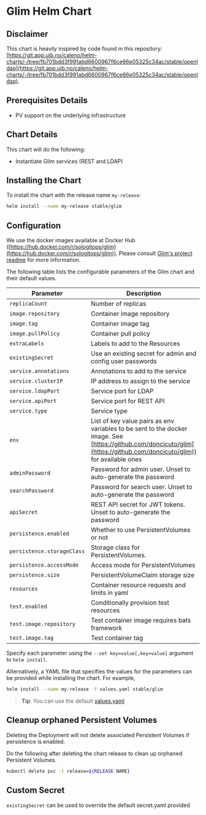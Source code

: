 # Glim Helm Chart

## Disclaimer

This chart is heavily inspired by code found in this repository: [https://git.app.uib.no/caleno/helm-charts/-/tree/fb701bdd3f991abd6600967f6ce66e05325c34ac/stable/openldap](https://git.app.uib.no/caleno/helm-charts/-/tree/fb701bdd3f991abd6600967f6ce66e05325c34ac/stable/openldap).

## Prerequisites Details

* PV support on the underlying infrastructure

## Chart Details

This chart will do the following:

* Instantiate Glim services (REST and LDAP)

## Installing the Chart

To install the chart with the release name `my-release`:

```bash
helm install --name my-release stable/glim
```

## Configuration

We use the docker images available at Docker Hub ([https://hub.docker.com/r/sologitops/glim](https://hub.docker.com/r/sologitops/glim)). Please consult [Glim's project readme](https://github.com/doncicuto/glim) for more information.

The following table lists the configurable parameters of the Glim chart and their default values.

| Parameter                          | Description                                                               | Default           |
| ---------------------------------- | ------------------------------------------------------------------------- | ------------------|
| `replicaCount`                     | Number of replicas                                                        | `1`               |
| `image.repository`                 | Container image repository                                                | `sologitops/glim` |
| `image.tag`                        | Container image tag                                                       | `0.5.0-alpha`          |
| `image.pullPolicy`                 | Container pull policy                                                     | `IfNotPresent`    |
| `extraLabels`                      | Labels to add to the Resources                                            | `{}`              |
| `existingSecret`                   | Use an existing secret for admin and config user passwords                | `""`              |
| `service.annotations`              | Annotations to add to the service                                         | `{}`              |
| `service.clusterIP`                | IP address to assign to the service                                       | `""`              |
| `service.ldapPort`                 | Service port for LDAP                                            | `1636`             |
| `service.apiPort`                 | Service port for REST API                                           | `1323`             |
| `service.type`                     | Service type                                                              | `ClusterIP`       |
| `env`                              | List of key value pairs as env variables to be sent to the docker image. See [https://github.com/doncicuto/glim](https://github.com/doncicuto/glim)) for available ones | `[see values.yaml]`  |
| `adminPassword`                    | Password for admin user. Unset to auto-generate the password              | None              |
| `searchPassword`                   | Password for search user. Unset to auto-generate the password             | None              |
| `apiSecret`                   | REST API secret for JWT tokens. Unset to auto-generate the password             | None              |
| `persistence.enabled`              | Whether to use PersistentVolumes or not                                   | `false`           |
| `persistence.storageClass`         | Storage class for PersistentVolumes.                                      | `<unset>`         |
| `persistence.accessMode`           | Access mode for PersistentVolumes                                         | `ReadWriteOnce`   |
| `persistence.size`                 | PersistentVolumeClaim storage size                                        | `100Mi`             |
| `resources`                        | Container resource requests and limits in yaml                            | `{}`              |
| `test.enabled`                     | Conditionally provision test resources                                    | `false`           |
| `test.image.repository`            | Test container image requires bats framework                              | `dduportal/bats`  |
| `test.image.tag`                   | Test container tag                                                        | `0.4.0`           |

Specify each parameter using the `--set key=value[,key=value]` argument to `helm install`.

Alternatively, a YAML file that specifies the values for the parameters can be provided while installing the chart. For example,

```bash
helm install --name my-release -f values.yaml stable/glim
```

> **Tip**: You can use the default [values.yaml](values.yaml)

## Cleanup orphaned Persistent Volumes

Deleting the Deployment will not delete associated Persistent Volumes if persistence is enabled.

Do the following after deleting the chart release to clean up orphaned Persistent Volumes.

```bash
kubectl delete pvc -l release=${RELEASE-NAME}
```

## Custom Secret

`existingSecret` can be used to override the default secret.yaml provided
